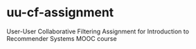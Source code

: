 uu-cf-assignment
================

User-User Collaborative Filtering  Assignment for Introduction to Recommender Systems MOOC course

